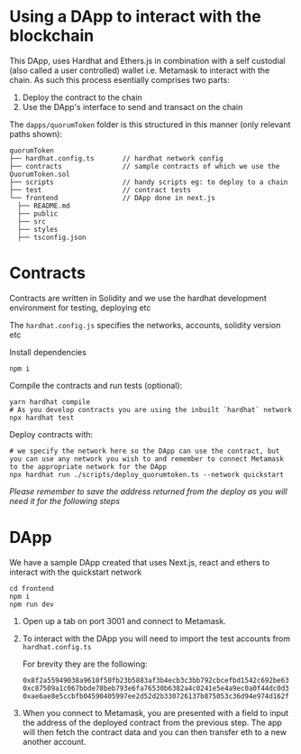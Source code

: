 # Using a DApp to interact with the blockchain

This DApp, uses Hardhat and Ethers.js in combination with a self custodial (also called a user controlled) wallet i.e. Metamask to interact with the chain. As such this process esentially comprises two parts:

1. Deploy the contract to the chain
2. Use the DApp's interface to send and transact on the chain

The `dapps/quorumToken` folder is this structured in this manner (only relevant paths shown):

```
quorumToken
├── hardhat.config.ts       // hardhat network config
├── contracts               // sample contracts of which we use the QuorumToken.sol
├── scripts                 // handy scripts eg: to deploy to a chain
├── test                    // contract tests
└── frontend                // DApp done in next.js
  ├── README.md
  ├── public
  ├── src
  ├── styles
  ├── tsconfig.json
```

# Contracts

Contracts are written in Solidity and we use the hardhat development environment for testing, deploying etc

The `hardhat.config.js` specifies the networks, accounts, solidity version etc

Install dependencies

```
npm i
```

Compile the contracts and run tests (optional):

```
yarn hardhat compile
# As you develop contracts you are using the inbuilt `hardhat` network
npx hardhat test
```

Deploy contracts with:

```
# we specify the network here so the DApp can use the contract, but you can use any network you wish to and remember to connect Metamask to the appropriate network for the DApp
npx hardhat run ./scripts/deploy_quorumtoken.ts --network quickstart
```

_Please remember to save the address returned from the deploy as you will need it for the following steps_

# DApp

We have a sample DApp created that uses Next.js, react and ethers to interact with the quickstart network

```
cd frontend
npm i
npm run dev
```

1. Open up a tab on port 3001 and connect to Metamask.
2. To interact with the DApp you will need to import the test accounts from `hardhat.config.ts`

   For brevity they are the following:

   ```
   0x8f2a55949038a9610f50fb23b5883af3b4ecb3c3bb792cbcefbd1542c692be63
   0xc87509a1c067bbde78beb793e6fa76530b6382a4c0241e5e4a9ec0a0f44dc0d3
   0xae6ae8e5ccbfb04590405997ee2d52d2b330726137b875053c36d94e974d162f
   ```

3. When you connect to Metamask, you are presented with a field to input the address of the deployed contract from the previous step. The app will then fetch the contract data and you can then transfer eth to a new another account.
